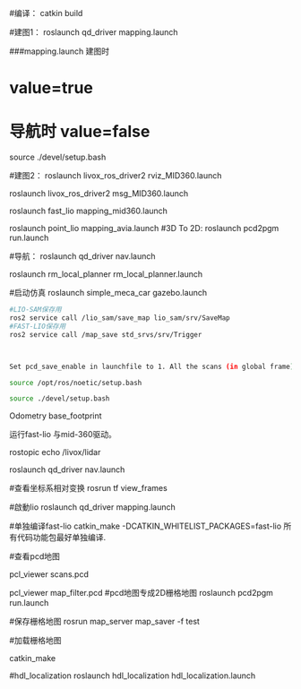 #编译：
catkin build

#建图1：
roslaunch qd_driver mapping.launch

###mapping.launch 建图时 <param name="pcd_save/pcd_save_en" type="bool" value="false"/>
#                         value=true
#                 导航时  value=false  

source ./devel/setup.bash

#建图2：
roslaunch livox_ros_driver2 rviz_MID360.launch

roslaunch livox_ros_driver2 msg_MID360.launch

roslaunch fast_lio mapping_mid360.launch


roslaunch point_lio mapping_avia.launch
#3D To 2D:
roslaunch pcd2pgm run.launch

#导航：
roslaunch qd_driver nav.launch

roslaunch rm_local_planner rm_local_planner.launch

#启动仿真
roslaunch simple_meca_car gazebo.launch
```bash
#LIO-SAM保存用
ros2 service call /lio_sam/save_map lio_sam/srv/SaveMap
#FAST-LIO保存用
ros2 service call /map_save std_srvs/srv/Trigger



Set pcd_save_enable in launchfile to 1. All the scans (in global frame) will be accumulated and saved to the file FAST_LIO/PCD/scans.pcd after the FAST-LIO is terminated. pcl_viewer scans.pcd can visualize the point clouds.

source /opt/ros/noetic/setup.bash

source ./devel/setup.bash

```
Odometry    base_footprint

运行fast-lio 与mid-360驱动。 


rostopic echo /livox/lidar

roslaunch qd_driver nav.launch

#查看坐标系相对变换
rosrun tf view_frames



#啟動lio
roslaunch qd_driver mapping.launch

#单独编译fast-lio
catkin_make -DCATKIN_WHITELIST_PACKAGES=fast-lio
所有代码功能包最好单独编译.



#查看pcd地图

pcl_viewer scans.pcd

pcl_viewer map_filter.pcd
#pcd地图专成2D栅格地图
roslaunch pcd2pgm run.launch

#保存栅格地图
rosrun map_server map_saver -f test

#加载栅格地图
<node name="map_server" pkg="map_server" type="map_server" args="$(find mycar_nav)/map/$(arg map)"/>

catkin_make

#hdl_localization
roslaunch hdl_localization hdl_localization.launch


